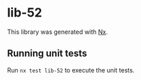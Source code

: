 # lib-52

This library was generated with [Nx](https://nx.dev).

## Running unit tests

Run `nx test lib-52` to execute the unit tests.
